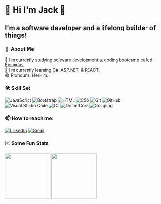 # 👋 Hi I'm Jack 👋

## I'm a software developer and a lifelong builder of things!

### 📖 &nbsp;About Me

🔭 I’m currently studying software development at coding bootcamp called <a href="https://www.epicodus.com/" target="_blank">Epicodus</a>.<br>
🌱 I’m currently learning C#, ASP.NET, & REACT.<br>
😄 Pronouns: He/Him.<br>

### 🛠 Skill Set

![JavaScript](https://img.shields.io/badge/-JavaScript-000?style=flat&logo=javascript)
![Bootstrap](https://img.shields.io/badge/-Bootstrap-000?style=flat&logo=bootstrap&logoColor=563D7C)
![HTML](https://img.shields.io/badge/-HTML-000?style=flat&logo=HTML5)
![CSS](https://img.shields.io/badge/-CSS-000?style=flat&logo=CSS3&logoColor=1572B6)
![Git](https://img.shields.io/badge/-Git-000?style=flat&logo=git)
![GitHub](https://img.shields.io/badge/-GitHub-000?style=flat&logo=github)
![Visual Studio Code](https://img.shields.io/badge/-Visual%20Studio%20Code-000?style=flat&logo=visual-studio-code&logoColor=007ACC)
![C#](https://img.shields.io/badge/-CSharp-000?style=flat&logo=csharp&logoColor=9b4993)
![DotnetCore](https://img.shields.io/badge/-.NETCore-000?style=flat&logo=.net&logoColor=0099e5)
![Googling](https://img.shields.io/badge/-Googling-000?style=flat&logo=google&logoColor=ffffff)

### 📫 How to reach me:

<a href="https://www.linkedin.com/in/jtskelton/"><img alt="LinkedIn" src="https://img.shields.io/badge/linkedin%20-%230077B5.svg?&style=flat&logo=linkedin&logoColor=white"/></a>
<a href="mailto:skelton.jt9@gmail.com"><img alt="Gmail" src="https://img.shields.io/badge/Gmail-D14836?style=flat&logo=gmail&logoColor=white" /></a>

### 📈 Some Fun Stats

<img align="left" height="150px" src="https://github-readme-stats.vercel.app/api?username=jtskelton&show_icons=true&theme=dark" />
<img align="left" height="150px" src="https://github-readme-stats.vercel.app/api/top-langs/?username=jtskelton&layout=compact&theme=dark" />
